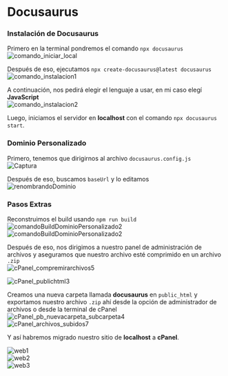 # Docusaurus

### Instalación de Docusaurus

Primero en la terminal pondremos el comando `npx docusaurus`  
![comando_iniciar_local](https://github.com/user-attachments/assets/5ed50bc5-6500-4658-813e-59eb15a057ff)

Después de eso, ejecutamos `npx create-docusaurus@latest docusaurus`  
![comando_instalacion1](https://github.com/user-attachments/assets/dec33dfe-6536-47f7-815a-c3bb567a8f4b)

A continuación, nos pedirá elegir el lenguaje a usar, en mi caso elegí **JavaScript**  
![comando_instalacion2](https://github.com/user-attachments/assets/aa08e69e-b05b-4d26-9017-8d05bc3854a5)

Luego, iniciamos el servidor en **localhost** con el comando `npx docusaurus start`.

### Dominio Personalizado

Primero, tenemos que dirigirnos al archivo `docusaurus.config.js`  
![Captura](https://github.com/user-attachments/assets/b6369d9e-6342-4020-ba3e-a82abd368cc3)

Después de eso, buscamos `baseUrl` y lo editamos  
![renombrandoDominio](https://github.com/user-attachments/assets/b0dfa231-5751-4b6e-8199-58b10dab2d9c)

### Pasos Extras

Reconstruimos el build usando `npm run build`  
![comandoBuildDominioPersonalizado2](https://github.com/user-attachments/assets/fe07bdca-775c-4bc7-b439-b2a130e4559f)  
![comandoBuildDominioPersonalizado2](https://github.com/user-attachments/assets/e4775a77-7111-4972-b705-ba89f2ab226d)

Después de eso, nos dirigimos a nuestro panel de administración de archivos y aseguramos que nuestro archivo esté comprimido en un archivo `.zip`  
![cPanel_compremirarchivos5](https://github.com/user-attachments/assets/c6f2fe97-4c2e-4805-be30-85d11cd5d843)

![cPanel_publichtml3](https://github.com/user-attachments/assets/12c4be10-541a-4aec-a61d-c9047c5bc0ca)

Creamos una nueva carpeta llamada **docusaurus** en `public_html` y exportamos nuestro archivo `.zip` ahí desde la opción de administrador de archivos o desde la terminal de cPanel  
![cPanel_pb_nuevacarpeta_subcarpeta4](https://github.com/user-attachments/assets/e098ad8b-8dc2-43fc-ac42-60eeaff933cc)  
![cPanel_archivos_subidos7](https://github.com/user-attachments/assets/fed41f58-44a8-41c1-bd09-7fcbef5be37d)

Y así habremos migrado nuestro sitio de **localhost** a **cPanel**.

![web1](https://github.com/user-attachments/assets/3f6e910d-1d73-4d07-a85b-5951920b0ad4)  
![web2](https://github.com/user-attachments/assets/01454d13-6f76-46bd-8890-671352591e18)  
![web3](https://github.com/user-attachments/assets/24975b4f-0ea8-4fd5-8791-4848225424af)
